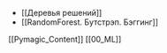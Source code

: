 * [[Деревья решений]]
* [[RandomForest. Бутстрэп. Бэггинг]]









[[Pymagic_Content]]  [[00_ML]] 

